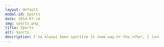 ```yaml
---
layout: default
modal-id: Sports
date: 2014-07-14
img: sports.png
title: Sports
alt: Sports
description: I've always been sportive in some way or the other, I love playing soccer and this summer, I started running! I hope to one day run a half marathon but doubt that my lung capacity will permit that - my best so far is 8km/5mi. I've also been riding horses since I was 8! I grew up next to the racecourse in Chennai, India and have been facsinated by the majesty of the animals. I learned how to ride on unruly retired race horses and woke up at 5am everyday, 6 days a week to hop across the wall and go for my lesson. 
---
```

